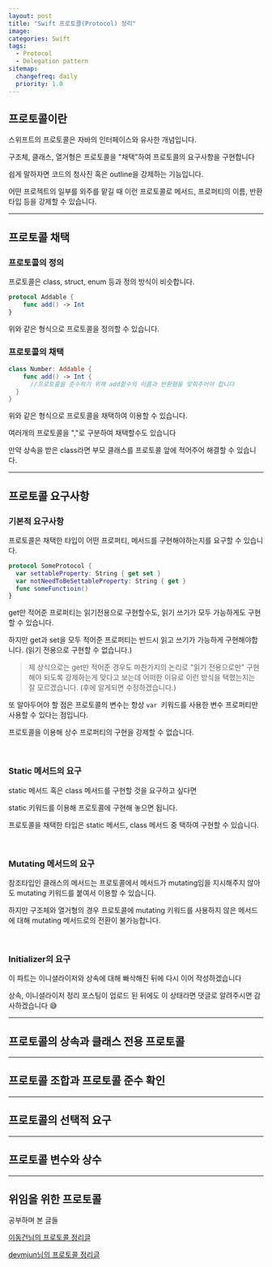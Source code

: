 ```yaml
---
layout: post
title: "Swift 프로토콜(Protocol) 정리"
image:
categories: Swift
tags: 
  - Protocol
  - Delegation pattern
sitemap:
  changefreq: daily
  priority: 1.0
---
```


## 프로토콜이란

스위프트의 프로토콜은 자바의 인터페이스와 유사한 개념입니다.

구조체, 클래스, 열거형은 프로토콜을 "채택"하여 프로토콜의 요구사항을 구현합니다

쉽게 말하자면 코드의 청사진 혹은 outline을 강제하는 기능입니다.

어떤 프로젝트의 일부를 외주를 맡길 때 이런 프로토콜로 메서드, 프로퍼티의 이름, 반환타입 등을 강제할 수 있습니다.

---



## 프로토콜 채택

### 프로토콜의 정의

프로토콜은 class, struct, enum 등과 정의 방식이 비슷합니다.

```swift
protocol Addable {
	func add() -> Int 
}
```

위와 같은 형식으로 프로토콜을 정의할 수 있습니다.

### 프로토콜의 채택

```swift
class Number: Addable {
	func add() -> Int {
	  //프로토콜을 준수하기 위해 add함수의 이름과 반환형을 맞춰주어야 합니다
  }
}
```

위와 같은 형식으로 프로토콜을 채택하여 이용할 수 있습니다.

여러개의 프로토콜을 ","로 구분하여 채택할수도 있습니다

만약 상속을 받은 class라면 부모 클래스를 프로토콜 앞에 적어주어 해결할 수 있습니다.

---



## 프로토콜 요구사항

### 기본적 요구사항

프로토콜은 채택한 타입이 어떤 프로퍼티, 메서드를 구현해야하는지를 요구할 수 있습니다.

```swift
protocol SomeProtocol {
  var settableProperty: String { get set }
  var notNeedToBeSettableProperty: String { get }
  func someFunctioin()
}
```

get만 적어준 프로퍼티는 읽기전용으로 구현할수도, 읽기 쓰기가 모두 가능하게도 구현할 수 있습니다.

하지만 get과 set을 모두 적어준 프로퍼티는 반드시 읽고 쓰기가 가능하게 구현해야합니다. (읽기 전용으로 구현할 수 없습니다.)



>  제 상식으로는 get만 적어준 경우도 마찬가지의 논리로 "읽기 전용으로만" 구현해야 되도록 강제하는게 맞다고 보는데 어떠한 이유로 이런 방식을 택했는지는 잘 모르겠습니다. (후에 알게되면 수정하겠습니다.)



또 알아두어야 할 점은 프로토콜의 변수는 항상 `var `키워드를 사용한 변수 프로퍼티만 사용할 수 있다는 점입니다.

프로토콜을 이용해 상수 프로퍼티의 구현을 강제할 수 없습니다.

<br/> 

### Static 메서드의 요구

static 메서드 혹은 class 메서드를 구현할 것을 요구하고 싶다면

static 키워드를 이용해 프로토콜에 구현해 놓으면 됩니다.

프로토콜을 채택한 타입은 static 메서드, class 메서드 중 택하여 구현할 수 있습니다.

<br/> 

### Mutating 메서드의 요구

참조타입인 클래스의 메서드는 프로토콜에서 메서드가 mutating임을 지시해주지 않아도 mutating 키워드를 붙여서 이용할 수 있습니다. 

하지만 구조체와 열거형의 경우 프로토콜에 mutating 키워드를 사용하지 않은 메서드에 대해 mutating 메서드로의 전환이 불가능합니다.

<br/> 

### Initializer의 요구

이 파트는 이니셜라이저와 상속에 대해 빠삭해진 뒤에 다시 이어 작성하겠습니다

상속, 이니셜라이저 정리 포스팅이 업로드 된 뒤에도 이 상태라면 댓글로 알려주시면 감사하겠습니다 😅

---

## 프로토콜의 상속과 클래스 전용 프로토콜



---

## 프로토콜 조합과 프로토콜 준수 확인



---

## 프로토콜의 선택적 요구



---

## 프로토콜 변수와 상수



---

## 위임을 위한 프로토콜



공부하며 본 글들

[이동건님의 프로토콜 정리글](https://baked-corn.tistory.com/24)

[devmjun님의 프로토콜 정리글](https://devmjun.github.io/archive/Protocol_Extension)

